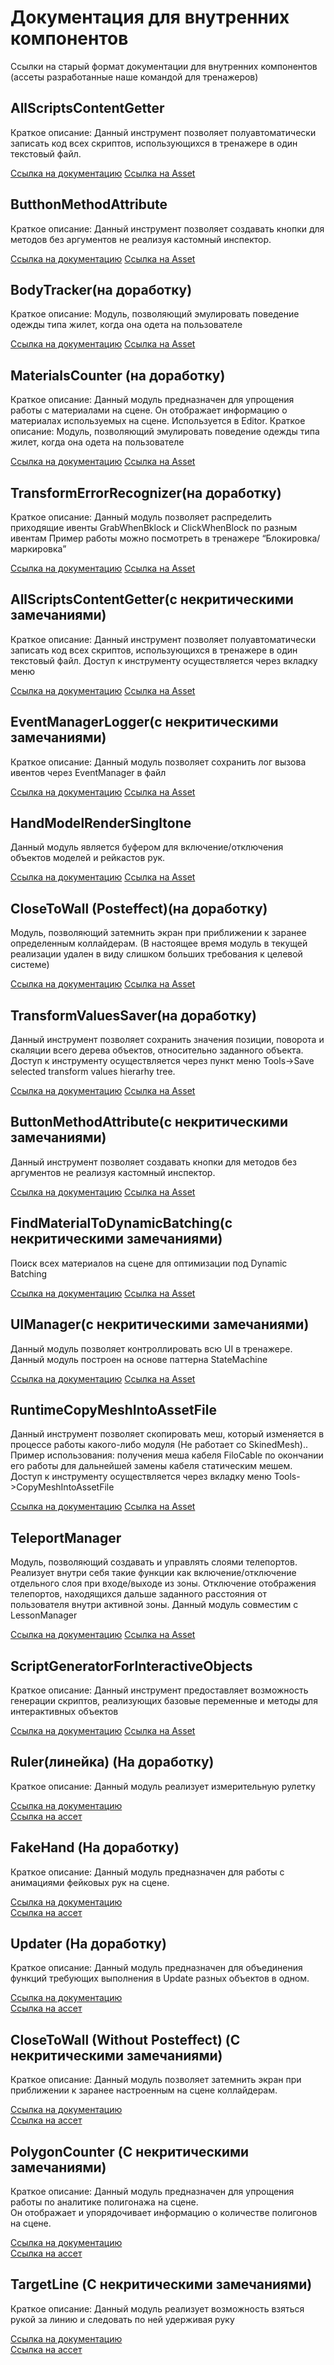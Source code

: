 # **Документация для внутренних компонентов**
Ссылки на старый формат документации для внутренних компонентов (ассеты разработанные наше командой для тренажеров)

## AllScriptsContentGetter
Краткое описание: Данный инструмент позволяет полуавтоматически записать код всех скриптов, использующихся в тренажере в один текстовый файл.

[Ссылка на документацию](https://disk.yandex.ru/i/MIIO4TVXi8Z6MQ)
[Ссылка на Asset](https://disk.yandex.ru/d/fnm457OEfUV0ug)

## ButthonMethodAttribute
Краткое описание: Данный инструмент позволяет создавать кнопки для методов без аргументов не реализуя кастомный инспектор.

[Ссылка на документацию](https://disk.yandex.ru/i/0BjWV4a1TyG2Bg)
[Ссылка на Asset](https://disk.yandex.ru/d/s63E6RGvvQsGhQ)

## BodyTracker(на доработку)
Краткое описание: Модуль, позволяющий эмулировать поведение одежды типа жилет, когда она одета на пользователе

[Ссылка на документацию](https://disk.yandex.ru/i/__qyGIDD7FU-HA)
[Ссылка на Asset](https://disk.yandex.ru/d/NKP2mIxs5X1vqg)

## MaterialsCounter (на доработку)
Краткое описание: Данный модуль предназначен для упрощения работы с материалами на сцене. Он отображает информацию о материалах используемых на сцене. Используется в Editor.
Краткое описание: Модуль, позволяющий эмулировать поведение одежды типа жилет, когда она одета на пользователе

[Ссылка на документацию](https://disk.yandex.ru/i/mhTWAbbgOL0iHA)
[Ссылка на Asset](https://disk.yandex.ru/d/0Kx3-8Q7FHxcag)

## TransformErrorRecognizer(на доработку)
Краткое описание: Данный модуль позволяет распределить приходящие ивенты GrabWhenBklock и ClickWhenBlock по разным ивентам
Пример работы можно посмотреть в тренажере “Блокировка/маркировка”

[Ссылка на документацию](https://disk.yandex.ru/i/PweudD8BJRWqtQ)
[Ссылка на Asset](https://disk.yandex.ru/d/ZZUbNgnCXRRCLA)

## AllScriptsContentGetter(с некритическими замечаниями)
Краткое описание: Данный инструмент позволяет полуавтоматически записать код всех скриптов, использующихся в тренажере в один текстовый файл. Доступ к инструменту осуществляется через вкладку меню 

[Ссылка на документацию](https://disk.yandex.ru/i/MIIO4TVXi8Z6MQ)
[Ссылка на Asset](https://disk.yandex.ru/d/fnm457OEfUV0ug)

## EventManagerLogger(с некритическими замечаниями)
Краткое описание: Данный модуль позволяет сохранить лог вызова ивентов через EventManager в файл

[Ссылка на документацию](https://disk.yandex.ru/i/5xdXOKBhuTUlYA)
[Ссылка на Asset](https://disk.yandex.ru/d/SKztlbjXQRWpZQ)

## HandModelRenderSingltone
Данный модуль является буфером для включение/отключения объектов моделей и рейкастов рук.

[Ссылка на документацию](https://disk.yandex.ru/i/R_T9PmQAhnA_vg)
[Ссылка на Asset](https://disk.yandex.ru/d/uu9WUc7FOBB8tw)

## CloseToWall (Posteffect)(на доработку)
Модуль, позволяющий затемнить экран при приближении к заранее определенным коллайдерам. (В настоящее время модуль в текущей реализации удален в виду слишком больших требования к целевой системе)

[Ссылка на документацию](https://docs.yandex.ru/docs/view?url=ya-disk-public%3A%2F%2FdjgLXXiWxQ2WUWaAplqdUAvAFrBJOELpkt30dd9i36Y9YCuk57A7D9X3NA8mq43Gq%2FJ6bpmRyOJonT3VoXnDag%3D%3D%3A%2FДля%20Максима%2FCloseToWall%20(Posteffect)%20(Стас)%20Старая%20версия%3F%2FCloseToWall.docx&name=CloseToWall.docx&nosw=1)
[Ссылка на Asset](https://docviewer.yandex.ru/view/95071560/?*=8IlaLv%2BSMBSdxBbGH5lbjJuoJN57InVybCI6InlhLWRpc2stcHVibGljOi8vZGpnTFhYaVd4UTJXVVdhQXBscWRVQXZBRnJCSk9FTHBrdDMwZGQ5aTM2WTlZQ3VrNTdBN0Q5WDNOQThtcTQzR3EvSjZicG1SeU9Kb25UM1ZvWG5EYWc9PTov0JTQu9GPINCc0LDQutGB0LjQvNCwL0Nsb3NlVG9XYWxsIChQb3N0ZWZmZWN0KSAo0KHRgtCw0YEpINCh0YLQsNGA0LDRjyDQstC10YDRgdC40Y8%2FL0Nsb3NlVG9XYWxsLnVuaXR5cGFja2FnZSIsInRpdGxlIjoiQ2xvc2VUb1dhbGwudW5pdHlwYWNrYWdlIiwibm9pZnJhbWUiOmZhbHNlLCJ1aWQiOiI5NTA3MTU2MCIsInRzIjoxNjM2NzQ3MzYyNDk1LCJ5dSI6IjUyMzg4MTg0NDE2MzM5Njc2NzIifQ%3D%3D)

## TransformValuesSaver(на доработку)
Данный инструмент позволяет сохранить значения позиции, поворота и скаляции всего дерева объектов, относительно заданного объекта. Доступ к инструменту осуществляется через пункт меню Tools->Save selected transform values hierarhy tree. 

[Ссылка на документацию](https://docs.yandex.ru/docs/view?url=ya-disk-public%3A%2F%2FdjgLXXiWxQ2WUWaAplqdUAvAFrBJOELpkt30dd9i36Y9YCuk57A7D9X3NA8mq43Gq%2FJ6bpmRyOJonT3VoXnDag%3D%3D%3A%2FДля%20Максима%2FTransformValuesSaver%20(Стас)%2FTransformValueSaver.docx&name=TransformValueSaver.docx&nosw=1)
[Ссылка на Asset](https://docviewer.yandex.ru/view/95071560/?*=XZLBISzPwF8Mi6B1ZKGtb%2B1kBqV7InVybCI6InlhLWRpc2stcHVibGljOi8vZGpnTFhYaVd4UTJXVVdhQXBscWRVQXZBRnJCSk9FTHBrdDMwZGQ5aTM2WTlZQ3VrNTdBN0Q5WDNOQThtcTQzR3EvSjZicG1SeU9Kb25UM1ZvWG5EYWc9PTov0JTQu9GPINCc0LDQutGB0LjQvNCwL1RyYW5zZm9ybVZhbHVlc1NhdmVyICjQodGC0LDRgSkvVHJhbnNmb3JtVmFsdWVzU2F2ZXIudW5pdHlwYWNrYWdlIiwidGl0bGUiOiJUcmFuc2Zvcm1WYWx1ZXNTYXZlci51bml0eXBhY2thZ2UiLCJub2lmcmFtZSI6ZmFsc2UsInVpZCI6Ijk1MDcxNTYwIiwidHMiOjE2MzY3NDc1MDk4ODEsInl1IjoiNTIzODgxODQ0MTYzMzk2NzY3MiJ9)

## ButtonMethodAttribute(с некритическими замечаниями)
Данный инструмент позволяет создавать кнопки для методов без аргументов не реализуя кастомный инспектор.

[Ссылка на документацию](https://docs.yandex.ru/docs/view?url=ya-disk-public%3A%2F%2FRBDFx0FALi9XnXZrdC9Rq6%2Fyky%2Bpu49LAqAGFIdsjUxDOslI7GdLVRURbSHki5HTq%2FJ6bpmRyOJonT3VoXnDag%3D%3D%3A%2FМаксиму%2FButtonMethodAttribute%20(Стас)%2FButtonMethodAttribute.docx&name=ButtonMethodAttribute.docx&nosw=1)
[Ссылка на Asset](https://docviewer.yandex.ru/view/95071560/?*=5Nmt5sUjwM6OKNzBsOojUtnE2jh7InVybCI6InlhLWRpc2stcHVibGljOi8vUkJERngwRkFMaTlYblhacmRDOVJxNi95a3krcHU0OUxBcUFHRklkc2pVeERPc2xJN0dkTFZSVVJiU0hraTVIVHEvSjZicG1SeU9Kb25UM1ZvWG5EYWc9PTov0JzQsNC60YHQuNC80YMvQnV0dG9uTWV0aG9kQXR0cmlidXRlICjQodGC0LDRgSkvQnV0dG9uTWV0aG9kQXR0cmlidXRlLnVuaXR5cGFja2FnZSIsInRpdGxlIjoiQnV0dG9uTWV0aG9kQXR0cmlidXRlLnVuaXR5cGFja2FnZSIsIm5vaWZyYW1lIjpmYWxzZSwidWlkIjoiOTUwNzE1NjAiLCJ0cyI6MTYzNjc0NzY4MDY4NiwieXUiOiI1MjM4ODE4NDQxNjMzOTY3NjcyIn0%3D)

## FindMaterialToDynamicBatching(с некритическими замечаниями)
Поиск всех материалов на сцене для оптимизации под Dynamic Batching

[Ссылка на документацию](https://docs.yandex.ru/docs/view?url=ya-disk-public%3A%2F%2FRBDFx0FALi9XnXZrdC9Rq6%2Fyky%2Bpu49LAqAGFIdsjUxDOslI7GdLVRURbSHki5HTq%2FJ6bpmRyOJonT3VoXnDag%3D%3D%3A%2FМаксиму%2FFindMaterialToDynamicBatching%20(Максим)%2FПоиск%20материалов%20для%20оптимизации%20под%20Dynamic%20Batching(Максим).docx&name=Поиск%20материалов%20для%20оптимизации%20под%20Dynamic%20Batching(Максим).docx&nosw=1)
[Ссылка на Asset](https://disk.yandex.ru/d/v7h2elLP1gyM3w)

## UIManager(с некритическими замечаниями)
Данный модуль позволяет контроллировать всю UI в тренажере. Данный модуль построен на основе паттерна StateMachine

[Ссылка на документацию](https://docs.yandex.ru/docs/view?url=ya-disk-public%3A%2F%2FRBDFx0FALi9XnXZrdC9Rq6%2Fyky%2Bpu49LAqAGFIdsjUxDOslI7GdLVRURbSHki5HTq%2FJ6bpmRyOJonT3VoXnDag%3D%3D%3A%2FМаксиму%2FUIManager%20(Стас)%2FUIManager.docx&name=UIManager.docx&nosw=1)
[Ссылка на Asset](https://docviewer.yandex.ru/view/95071560/?*=hCYBmgiYGzaYCBdUpo%2BdhStrUIB7InVybCI6InlhLWRpc2stcHVibGljOi8vUkJERngwRkFMaTlYblhacmRDOVJxNi95a3krcHU0OUxBcUFHRklkc2pVeERPc2xJN0dkTFZSVVJiU0hraTVIVHEvSjZicG1SeU9Kb25UM1ZvWG5EYWc9PTov0JzQsNC60YHQuNC80YMvVUlNYW5hZ2VyICjQodGC0LDRgSkvVUlNYW5hZ2VyX09ubHlTY3JpcHRzLnVuaXR5cGFja2FnZSIsInRpdGxlIjoiVUlNYW5hZ2VyX09ubHlTY3JpcHRzLnVuaXR5cGFja2FnZSIsIm5vaWZyYW1lIjpmYWxzZSwidWlkIjoiOTUwNzE1NjAiLCJ0cyI6MTYzNjc0NzgzNDM0NiwieXUiOiI1MjM4ODE4NDQxNjMzOTY3NjcyIn0%3D)

## RuntimeCopyMeshIntoAssetFile
Данный инструмент позволяет скопировать меш, который изменяется в процессе работы какого-либо модуля (Не работает со SkinedMesh).. Пример использования: получения меша кабеля FiloCable по окончании его работы для дальнейшей замены кабеля статическим мешем. Доступ к инструменту осуществляется через вкладку меню Tools->CopyMeshIntoAssetFile

[Ссылка на документацию](https://docs.yandex.ru/docs/view?url=ya-disk-public%3A%2F%2FTUZme1un6yyj6ekWZxi%2FN5znD%2F3Vfb%2FlezA7niajIewHUzV6hhp%2BRmAxgWvWHBOVq%2FJ6bpmRyOJonT3VoXnDag%3D%3D%3A%2FМаксиму%2FRuntimeCopyMeshIntoAssetFile%20(Стас)%2FRuntimeCopyMeshIntoAssetFile.docx&name=RuntimeCopyMeshIntoAssetFile.docx&nosw=1)
[Ссылка на Asset](https://docviewer.yandex.ru/view/95071560/?*=Kuu6Fan4c%2BAfmigmRr89d2cXwVd7InVybCI6InlhLWRpc2stcHVibGljOi8vVFVabWUxdW42eXlqNmVrV1p4aS9ONXpuRC8zVmZiL2xlekE3bmlhaklld0hVelY2aGhwK1JtQXhnV3ZXSEJPVnEvSjZicG1SeU9Kb25UM1ZvWG5EYWc9PTov0JzQsNC60YHQuNC80YMvUnVudGltZUNvcHlNZXNoSW50b0Fzc2V0RmlsZSAo0KHRgtCw0YEpL1J1bnRpbWVDb3B5TWVzaEludG9Bc3NldEZpbGUudW5pdHlwYWNrYWdlIiwidGl0bGUiOiJSdW50aW1lQ29weU1lc2hJbnRvQXNzZXRGaWxlLnVuaXR5cGFja2FnZSIsIm5vaWZyYW1lIjpmYWxzZSwidWlkIjoiOTUwNzE1NjAiLCJ0cyI6MTYzNjc0Nzk1NjE1NCwieXUiOiI1MjM4ODE4NDQxNjMzOTY3NjcyIn0%3D)

## TeleportManager
Модуль, позволяющий создавать и управлять слоями телепортов. Реализует внутри себя такие функции как включение/отключение отдельного слоя при входе/выходе из зоны. Отключение отображения телепортов, находящихся дальше заданного расстояния от пользователя внутри активной зоны.
Данный модуль совместим с LessonManager

[Ссылка на документацию](https://docs.yandex.ru/docs/view?url=ya-disk-public%3A%2F%2FTUZme1un6yyj6ekWZxi%2FN5znD%2F3Vfb%2FlezA7niajIewHUzV6hhp%2BRmAxgWvWHBOVq%2FJ6bpmRyOJonT3VoXnDag%3D%3D%3A%2FМаксиму%2FTeleportManager%20(Стас)%2FTeleportManager.docx&name=TeleportManager.docx&nosw=1)
[Ссылка на Asset](https://docviewer.yandex.ru/view/95071560/?*=RKYRpOhjLzfsJwJ4Nt1I31wFtmh7InVybCI6InlhLWRpc2stcHVibGljOi8vVFVabWUxdW42eXlqNmVrV1p4aS9ONXpuRC8zVmZiL2xlekE3bmlhaklld0hVelY2aGhwK1JtQXhnV3ZXSEJPVnEvSjZicG1SeU9Kb25UM1ZvWG5EYWc9PTov0JzQsNC60YHQuNC80YMvVGVsZXBvcnRNYW5hZ2VyICjQodGC0LDRgSkvVGVsZXBvcnRNYW5hZ2VyLnVuaXR5cGFja2FnZSIsInRpdGxlIjoiVGVsZXBvcnRNYW5hZ2VyLnVuaXR5cGFja2FnZSIsIm5vaWZyYW1lIjpmYWxzZSwidWlkIjoiOTUwNzE1NjAiLCJ0cyI6MTYzNjc0ODAzMDk4MywieXUiOiI1MjM4ODE4NDQxNjMzOTY3NjcyIn0%3D)

## ScriptGeneratorForInteractiveObjects
Краткое описание: Данный инструмент предоставляет возможность генерации скриптов, реализующих базовые переменные и методы для интерактивных объектов

[Ссылка на документацию](https://disk.yandex.ru/i/39ZFKvJlevendg)
[Ссылка на Asset](https://disk.yandex.ru/d/C3m5TmRh3lpKIg)

## Ruler(линейка) (На доработку)
Краткое описание: Данный модуль реализует измерительную рулетку

[Ссылка на документацию](https://disk.yandex.ru/i/tIMD_jB8jvo2yA)  
[Ссылка на ассет](https://disk.yandex.ru/d/Qvg6UlA_xLuPJg)

## FakeHand (На доработку)
Краткое описание: Данный модуль предназначен для работы с анимациями фейковых рук на сцене.

[Ссылка на документацию](https://disk.yandex.ru/i/oA5m2cT9uZPh8Q)  
[Ссылка на ассет](https://disk.yandex.ru/d/R9IsfMPEAawR2A)

## Updater (На доработку)
Краткое описание: Данный модуль предназначен для объединения функций требующих выполнения в Update разных объектов в одном.

[Ссылка на документацию](https://disk.yandex.ru/i/e7sIuZ40V_C9Qg)  
[Ссылка на ассет](https://disk.yandex.ru/d/D4YmEAcoZx9_RQ)

## CloseToWall (Without Posteffect) (С некритическими замечаниями)
Краткое описание: Данный модуль позволяет затемнить экран при приближении к заранее настроенным на сцене коллайдерам.

[Ссылка на документацию](https://disk.yandex.ru/i/atIpZtEtVUG6tw)  
[Ссылка на ассет](https://disk.yandex.ru/d/rr7eoR789RFSbA)

## PolygonCounter (С некритическими замечаниями)
Краткое описание: Данный модуль предназначен для упрощения работы по аналитике полигонажа на сцене.  
Он отображает и упорядочивает информацию о количестве полигонов  на сцене.

[Ссылка на документацию](https://disk.yandex.ru/i/2S98_KIQzqU06g)  
[Ссылка на ассет](https://disk.yandex.ru/d/OSBc-CTVf2CEmA)

## TargetLine (С некритическими замечаниями)
Краткое описание: Данный модуль реализует возможность взяться рукой за линию и следовать по ней удерживая руку

[Ссылка на документацию](https://disk.yandex.ru/i/D1OIvMqQ6V_AfQ)  
[Ссылка на ассет](https://disk.yandex.ru/d/CI2yq-1KraQPJQ)
